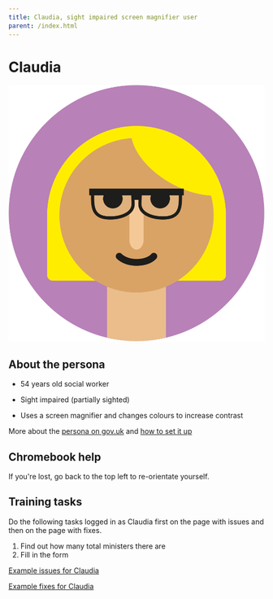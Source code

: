 ```yaml
---
title: Claudia, sight impaired screen magnifier user
parent: /index.html
---
```


# Claudia

<div><img src="../images/persona-avatars/claudia.png" class="profile" alt="" /></div>


## About the persona

* 54 years old social worker

* Sight impaired (partially sighted)

* Uses a screen magnifier and changes colours to increase contrast

More about the [persona on gov.uk](https://www.gov.uk/government/publications/understanding-disabilities-and-impairments-user-profiles/claudia-partially-sighted-screen-magnifier-user) and [how to set it up](../setup.html#claudia)


## Chromebook help

If you're lost, go back to the top left to re-orientate yourself.


## Training tasks

Do the following tasks logged in as Claudia first on the page with issues and then on the page with fixes.

1. Find out how many total ministers there are
2. Fill in the form

[Example issues for Claudia](bad.html)

[Example fixes for Claudia](good.html)
